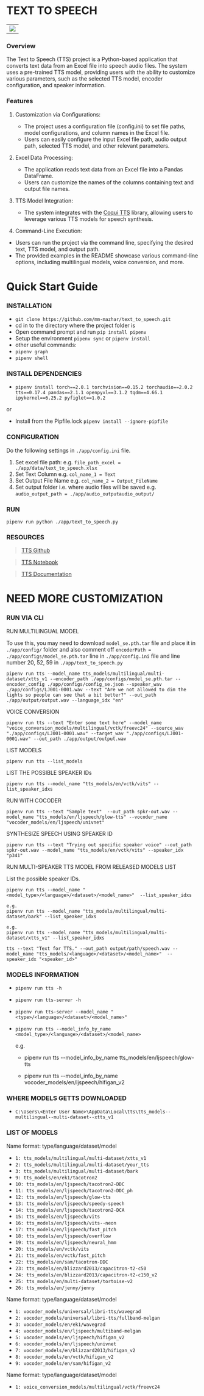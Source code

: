 # TEXT TO SPEECH

<table style="width:100%" align="center">
  <tr>
    <td><img src="https://i.imgur.com/Ku7jCo0.jpg"/></td>
  </tr>
</table>

### Overview

The Text to Speech (TTS) project is a Python-based application that converts text data from an Excel file into speech audio files. The system uses a pre-trained TTS model, providing users with the ability to customize various parameters, such as the selected TTS model, encoder configuration, and speaker information.

### Features

1. Customization via Configurations:

   - The project uses a configuration file (config.ini) to set file paths, model configurations, and column names in the Excel file.
   - Users can easily configure the input Excel file path, audio output path, selected TTS model, and other relevant parameters.

2. Excel Data Processing:

   - The application reads text data from an Excel file into a Pandas DataFrame.
   - Users can customize the names of the columns containing text and output file names.

3. TTS Model Integration:

   - The system integrates with the [Coqui TTS](https://github.com/coqui-ai/TTS) library, allowing users to leverage various TTS models for speech synthesis.

4. Command-Line Execution:

- Users can run the project via the command line, specifying the desired text, TTS model, and output path.
- The provided examples in the README showcase various command-line options, including multilingual models, voice conversion, and more.

# Quick Start Guide

### INSTALLATION

- `git clone https://github.com/mm-mazhar/text_to_speech.git`
- cd in to the directory where the project folder is
- Open command prompt and run `pip install pipenv`
- Setup the environment `pipenv sync` or `pipenv install`
- other useful commands:
- `pipenv graph`
- `pipenv shell`

### INSTALL DEPENDENCIES

- `pipenv install torch==2.0.1 torchvision==0.15.2 torchaudio==2.0.2 tts==0.17.4 pandas==2.1.1 openpyxl==3.1.2 tqdm==4.66.1 ipykernel==6.25.2 pyfiglet==1.0.2`

or

- Install from the Pipfile.lock `pipenv install --ignore-pipfile`

### CONFIGURATION

Do the following settings in `./app/config.ini` file.

1.  Set excel file path: e.g. `file_path_excel = ./app/data/text_to_speech.xlsx`
2.  Set Text Column e.g. `col_name_1 = Text`
3.  Set Output File Name e.g. `col_name_2 = Output_FileName`
4.  Set output folder i.e. where audio files will be saved e.g. `audio_output_path = ./app/audio_outputaudio_output/`

### RUN

    pipenv run python ./app/text_to_speech.py

### RESOURCES

> [TTS Github](https://github.com/coqui-ai/TTS)

> [TTS Notebook](https://github.com/coqui-ai/TTS/blob/dev/notebooks/Tutorial_1_use-pretrained-TTS.ipynb)

> [TTS Documentation](https://tts.readthedocs.io/en/latest/inference.html)

# NEED MORE CUSTOMIZATION

### RUN VIA CLI

RUN MULTILINGUAL MODEL

To use this, you may need to download `model_se.pth.tar` file and place it in `./app/config/` folder and also comment off `encoderPath = ./app/configs/model_se.pth.tar` line in `./app/config.ini` file and line number 20, 52, 59 in `./app/text_to_speech.py`

`pipenv run tts --model_name tts_models/multilingual/multi-dataset/xtts_v1 --encoder_path ./app/configs/model_se.pth.tar --encoder_config ./app/configs/config_se.json --speaker_wav ./app/configs/LJ001-0001.wav --text "Are we not allowed to dim the lights so people can see that a bit better?" --out_path ./app/output/output.wav --language_idx "en"`

VOICE CONVERSION

`pipenv run tts --text "Enter some text here" --model_name "voice_conversion_models/multilingual/vctk/freevc24" --source_wav "./app/configs/LJ001-0001.wav" --target_wav "./app/configs/LJ001-0001.wav" --out_path ./app/output/output.wav`

LIST MODELS

`pipenv run tts --list_models`

LIST THE POSSIBLE SPEAKER IDs

`pipenv run tts --model_name "tts_models/en/vctk/vits" --list_speaker_idxs`

RUN WITH COCODER

`pipenv run tts --text "Sample text"  --out_path spkr-out.wav --model_name "tts_models/en/ljspeech/glow-tts" --vocoder_name "vocoder_models/en/ljspeech/univnet"`

SYNTHESIZE SPEECH USING SPEAKER ID

`pipenv run tts --text "Trying out specific speaker voice" --out_path spkr-out.wav --model_name "tts_models/en/vctk/vits" --speaker_idx "p341"`

RUN MULTI-SPEAKER TTS MODEL FROM RELEASED MODELS LIST

List the possible speaker IDs.

`pipenv run tts --model_name "<model_type>/<language>/<dataset>/<model_name>"  --list_speaker_idxs`

    e.g.
    pipenv run tts --model_name "tts_models/multilingual/multi-dataset/bark" --list_speaker_idxs

    e.g.
    pipenv run tts --model_name "tts_models/multilingual/multi-dataset/xtts_v1" --list_speaker_idxs

    tts --text "Text for TTS." --out_path output/path/speech.wav --model_name "tts_models/<language>/<dataset>/<model_name>"  --speaker_idx "<speaker_id>"

### MODELS INFORMATION

- `pipenv run tts -h`

- `pipenv run tts-server -h`

- `pipenv run tts-server --model_name "<type>/<language>/<dataset>/<model_name>"`

- `pipenv run tts --model_info_by_name <model_type>/<language>/<dataset>/<model_name>`

  e.g.

  - pipenv run tts --model_info_by_name tts_models/en/ljspeech/glow-tts

  - pipenv run tts --model_info_by_name vocoder_models/en/ljspeech/hifigan_v2

### WHERE MODELS GETTS DOWNLOADED

- `C:\Users\<Enter User Name>\AppData\Local\tts\tts_models--multilingual--multi-dataset--xtts_v1`

### LIST OF MODELS

Name format: type/language/dataset/model

- `1: tts_models/multilingual/multi-dataset/xtts_v1`
- `2: tts_models/multilingual/multi-dataset/your_tts`
- `3: tts_models/multilingual/multi-dataset/bark`
- `9: tts_models/en/ek1/tacotron2`
- `10: tts_models/en/ljspeech/tacotron2-DDC`
- `11: tts_models/en/ljspeech/tacotron2-DDC_ph`
- `12: tts_models/en/ljspeech/glow-tts`
- `13: tts_models/en/ljspeech/speedy-speech`
- `14: tts_models/en/ljspeech/tacotron2-DCA`
- `15: tts_models/en/ljspeech/vits`
- `16: tts_models/en/ljspeech/vits--neon`
- `17: tts_models/en/ljspeech/fast_pitch`
- `18: tts_models/en/ljspeech/overflow`
- `19: tts_models/en/ljspeech/neural_hmm`
- `20: tts_models/en/vctk/vits`
- `21: tts_models/en/vctk/fast_pitch`
- `22: tts_models/en/sam/tacotron-DDC`
- `23: tts_models/en/blizzard2013/capacitron-t2-c50`
- `24: tts_models/en/blizzard2013/capacitron-t2-c150_v2`
- `25: tts_models/en/multi-dataset/tortoise-v2`
- `26: tts_models/en/jenny/jenny`

Name format: type/language/dataset/model

- `1: vocoder_models/universal/libri-tts/wavegrad`
- `2: vocoder_models/universal/libri-tts/fullband-melgan`
- `3: vocoder_models/en/ek1/wavegrad`
- `4: vocoder_models/en/ljspeech/multiband-melgan`
- `5: vocoder_models/en/ljspeech/hifigan_v2`
- `6: vocoder_models/en/ljspeech/univnet`
- `7: vocoder_models/en/blizzard2013/hifigan_v2`
- `8: vocoder_models/en/vctk/hifigan_v2`
- `9: vocoder_models/en/sam/hifigan_v2`

Name format: type/language/dataset/model

- `1: voice_conversion_models/multilingual/vctk/freevc24`

